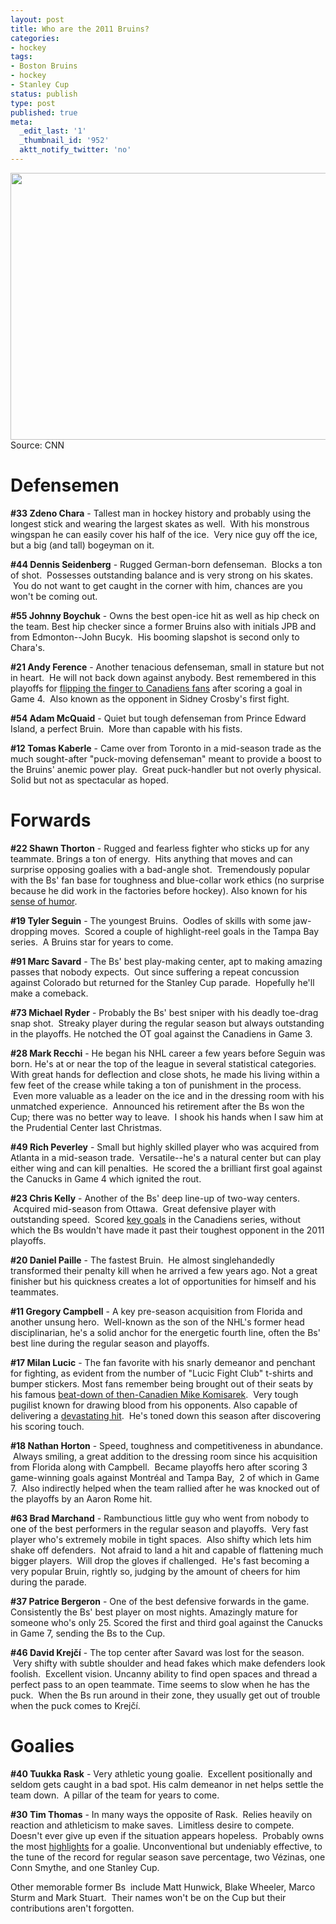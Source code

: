 ```yaml
---
layout: post
title: Who are the 2011 Bruins?
categories:
- hockey
tags:
- Boston Bruins
- hockey
- Stanley Cup
status: publish
type: post
published: true
meta:
  _edit_last: '1'
  _thumbnail_id: '952'
  aktt_notify_twitter: 'no'
---
```

<img src="http://i.cdn.turner.com/si/multimedia/photo_gallery/1105/nhl-bruins-road-to-stanley-cup/images/bruins-stanley-cup-op1x-17626.jpg" width="641" height="427" />

<figcaption>Source: CNN</figcaption>

# Defensemen
**#33 Zdeno Chara** - Tallest man in hockey history and probably using the longest stick and wearing the largest skates as well.  With his monstrous wingspan he can easily cover his half of the ice.  Very nice guy off the ice, but a big (and tall) bogeyman on it.

**#44 Dennis Seidenberg** - Rugged German-born defenseman.  Blocks a ton of shot.  Possesses outstanding balance and is very strong on his skates.  You do not want to get caught in the corner with him, chances are you won't be coming out.

**#55 Johnny Boychuk** - Owns the best open-ice hit as well as hip check on the team. Best hip checker since a former Bruins also with initials JPB and from Edmonton--John Bucyk.  His booming slapshot is second only to Chara's.

**#21 Andy Ference** - Another tenacious defenseman, small in stature but not in heart.  He will not back down against anybody. Best remembered in this playoffs for [flipping the finger to Canadiens fans](http://www.boston.com/sports/hockey/bruins/extras/bruins_blog/2011/04/andrew_ference.html) after scoring a goal in Game 4.  Also known as the opponent in Sidney Crosby's first fight.

**#54 Adam McQuaid** - Quiet but tough defenseman from Prince Edward Island, a perfect Bruin.  More than capable with his fists.

**#12 Tomas Kaberle** - Came over from Toronto in a mid-season trade as the much sought-after "puck-moving defenseman" meant to provide a boost to the Bruins' anemic power play.  Great puck-handler but not overly physical. Solid but not as spectacular as hoped.
# Forwards
**#22 Shawn Thorton** - Rugged and fearless fighter who sticks up for any teammate. Brings a ton of energy.  Hits anything that moves and can surprise opposing goalies with a bad-angle shot.  Tremendously popular with the Bs' fan base for toughness and blue-collar work ethics (no surprise because he did work in the factories before hockey). Also known for his [sense of humor](http://shawnthorntonsays.tumblr.com).

**#19 Tyler Seguin** - The youngest Bruins.  Oodles of skills with some jaw-dropping moves.  Scored a couple of highlight-reel goals in the Tampa Bay series.  A Bruins star for years to come.

**#91 Marc Savard** - The Bs' best play-making center, apt to making amazing passes that nobody expects.  Out since suffering a repeat concussion against Colorado but returned for the Stanley Cup parade.  Hopefully he'll make a comeback.

**#73 Michael Ryder** - Probably the Bs' best sniper with his deadly toe-drag snap shot.  Streaky player during the regular season but always outstanding in the playoffs. He notched the OT goal against the Canadiens in Game 3.

**#28 Mark Recchi** - He began his NHL career a few years before Seguin was born. He's at or near the top of the league in several statistical categories. With great hands for deflection and close shots, he made his living within a few feet of the crease while taking a ton of punishment in the process.  Even more valuable as a leader on the ice and in the dressing room with his unmatched experience.  Announced his retirement after the Bs won the Cup; there was no better way to leave.  I shook his hands when I saw him at the Prudential Center last Christmas.

**#49 Rich Peverley** - Small but highly skilled player who was acquired from Atlanta in a mid-season trade.  Versatile--he's a natural center but can play either wing and can kill penalties.  He scored the a brilliant first goal against the Canucks in Game 4 which ignited the rout.

**#23 Chris Kelly** - Another of the Bs' deep line-up of two-way centers.  Acquired mid-season from Ottawa.  Great defensive player with outstanding speed.  Scored [key goals](http://thehubofhockey.net/2011/04/28/chris-kelly-has-been-a-pleasant-surprise) in the Canadiens series, without which the Bs wouldn't have made it past their toughest opponent in the 2011 playoffs.

**#20 Daniel Paille** - The fastest Bruin.  He almost singlehandedly transformed their penalty kill when he arrived a few years ago. Not a great finisher but his quickness creates a lot of opportunities for himself and his teammates.

**#11 Gregory Campbell** - A key pre-season acquisition from Florida and another unsung hero.  Well-known as the son of the NHL's former head disciplinarian, he's a solid anchor for the energetic fourth line, often the Bs' best line during the regular season and playoffs.

**#17 Milan Lucic** - The fan favorite with his snarly demeanor and penchant for fighting, as evident from the number of "Lucic Fight Club" t-shirts and bumper stickers. Most fans remember being brought out of their seats by his famous [beat-down of then-Canadien Mike Komisarek](http://www.youtube.com/watch?v=gjZbNtzsQFY).  Very tough pugilist known for drawing blood from his opponents. Also capable of delivering a [devastating hit](http://www.youtube.com/watch?v=JWqgizAD4FA).  He's toned down this season after discovering his scoring touch.

**#18 Nathan Horton** - Speed, toughness and competitiveness in abundance.  Always smiling, a great addition to the dressing room since his acquisition from Florida along with Campbell.  Became playoffs hero after scoring 3 game-winning goals against Montréal and Tampa Bay,  2 of which in Game 7.  Also indirectly helped when the team rallied after he was knocked out of the playoffs by an Aaron Rome hit.

**#63 Brad Marchand** - Rambunctious little guy who went from nobody to one of the best performers in the regular season and playoffs.  Very fast player who's extremely mobile in tight spaces.  Also shifty which lets him shake off defenders.  Not afraid to land a hit and capable of flattening much bigger players.  Will drop the gloves if challenged.  He's fast becoming a very popular Bruin, rightly so, judging by the amount of cheers for him during the parade.

**#37 Patrice Bergeron** - One of the best defensive forwards in the game. Consistently the Bs' best player on most nights. Amazingly mature for someone who's only 25. Scored the first and third goal against the Canucks in Game 7, sending the Bs to the Cup.

**#46 David Krejčí** - The top center after Savard was lost for the season.  Very shifty with subtle shoulder and head fakes which make defenders look foolish.  Excellent vision. Uncanny ability to find open spaces and thread a perfect pass to an open teammate. Time seems to slow when he has the puck.  When the Bs run around in their zone, they usually get out of trouble when the puck comes to Krejčí.
# Goalies
**#40 Tuukka Rask** - Very athletic young goalie.  Excellent positionally and seldom gets caught in a bad spot. His calm demeanor in net helps settle the team down.  A pillar of the team for years to come.

**#30 Tim Thomas** - In many ways the opposite of Rask.  Relies heavily on reaction and athleticism to make saves.  Limitless desire to compete. Doesn't ever give up even if the situation appears hopeless.  Probably owns the most [highlights](http://www.youtube.com/watch?v=GvAbr4cCBjQ) for a goalie. Unconventional but undeniably effective, to the tune of the record for regular season save percentage, two Vézinas, one Conn Smythe, and one Stanley Cup.

Other memorable former Bs  include Matt Hunwick, Blake Wheeler, Marco Sturm and Mark Stuart.  Their names won't be on the Cup but their contributions aren't forgotten.
